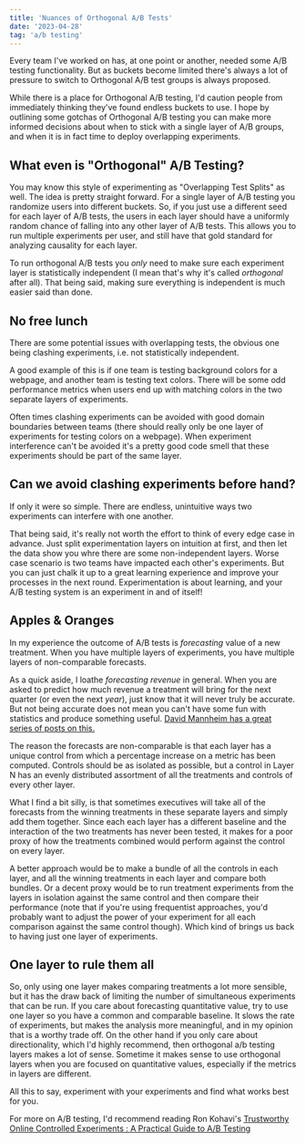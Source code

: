 ```yaml
---
title: 'Nuances of Orthogonal A/B Tests'
date: '2023-04-28'
tag: 'a/b testing'
---
```


Every team I've worked on has, at one point or another, needed some A/B testing functionality. But as buckets become limited there's always a lot of pressure to switch to Orthogonal A/B test groups is always proposed.

While there is a place for Orthogonal A/B testing, I'd caution people from immediately thinking they've found endless buckets to use. I hope by outlining some gotchas of Orthogonal A/B testing you can make more informed decisions about when to stick with a single layer of A/B groups, and when it is in fact time to deploy overlapping experiments.

## What even is "Orthogonal" A/B Testing?

You may know this style of experimenting as "Overlapping Test Splits" as well. The idea is pretty straight forward. For a single layer of A/B testing you randomize users into different buckets. So, if you just use a different seed for each layer of A/B tests, the users in each layer should have a uniformly random chance of falling into any other layer of A/B tests. This allows you to run multiple experiments per user, and still have that gold standard for analyzing causality for each layer.

To run orthogonal A/B tests you _only_ need to make sure each experiment layer is statistically independent (I mean that's why it's called _orthogonal_ after all). That being said, making sure everything is independent is much easier said than done.


## No free lunch

There are some potential issues with overlapping tests, the obvious one being clashing experiments, i.e. not statistically independent. 

A good example of this is if one team is testing background colors for a webpage, and another team is testing text colors. There will be some odd performance metrics when users end up with matching colors in the two separate layers of experiments.

Often times clashing experiments can be avoided with good domain boundaries between teams (there should really only be one layer of experiments for testing colors on a webpage). When experiment interference can't be avoided it's a pretty good code smell that these experiments should be part of the same layer. 

## Can we avoid clashing experiments before hand?

If only it were so simple. There are endless, unintuitive ways two experiments can interfere with one another. 

That being said, it's really not worth the effort to think of every edge case in advance. Just split experimentation layers on intuition at first, and then let the data show you whre there are some non-independent layers. Worse case scenario is two teams have impacted each other's experiments. But you can just chalk it up to a great learning experience and improve your processes in the next round. Experimentation is about learning, and your A/B testing system is an experiment in and of itself!

## Apples & Oranges

In my experience the outcome of A/B tests is _forecasting_ value of a new treatment. When you have multiple layers of experiments, you have multiple layers of non-comparable forecasts.

As a quick aside, I loathe _forecasting revenue_ in general. When you are asked to predict how much revenue a treatment will bring for the next quarter (or even the next _year_), just know that it will never truly be accurate. But not being accurate does not mean you can't have some fun with statistics and produce something useful. [David Mannheim has a great series of posts on this.](https://www.linkedin.com/pulse/you-cant-accurately-attribute-nor-forecast-revenue-heres-mannheim/)

The reason the forecasts are non-comparable is that each layer has a unique control from which a percentage increase on a metric has been computed. Controls should be as isolated as possible, but a control in Layer N has an evenly distributed assortment of all the treatments and controls of every other layer. 

What I find a bit silly, is that sometimes executives will take all of the forecasts from the winning treatments in these separate layers and simply add them together. Since each each layer has a different baseline and the interaction of the two treatments has never been tested, it makes for a poor proxy of how the treatments combined would perform against the control on every layer.

A better approach would be to make a bundle of all the controls in each layer, and all the winning treatments in each layer and compare both bundles. Or a decent proxy would be to run treatment experiments from the layers in isolation against the same control and then compare their performance (note that if you're using frequentist approaches, you'd probably want to adjust the power of your experiment for all each comparison against the same control though). Which kind of brings us back to having just one layer of experiments.

## One layer to rule them all

So, only using one layer makes comparing treatments a lot more sensible, but it has the draw back of limiting the number of simultaneous experiments that can be run. If you care about forecasting quantitative value, try to use one layer so you have a common and comparable baseline. It slows the rate of experiments, but makes the analysis more meaningful, and in my opinion that is a worthy trade off. On the other hand if you only care about directionality, which I'd highly recommend, then orthogonal a/b testing layers makes a lot of sense. Sometime it makes sense to use orthogonal layers when you are focused on quantitative values, especially if the metrics in layers are different.

All this to say, experiment with your experiments and find what works best for you.

For more on A/B testing, I'd recommend reading Ron Kohavi's [Trustworthy Online Controlled Experiments : A Practical Guide to A/B Testing](https://experimentguide.com/)